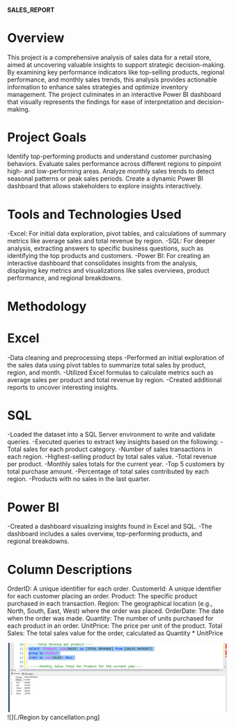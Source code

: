 #### SALES_REPORT

# Overview
 This project is a comprehensive analysis of sales data for a retail store, aimed at uncovering valuable insights to support strategic decision-making. By examining key performance indicators like top-selling products, regional performance, and monthly sales trends, this analysis provides actionable information to enhance sales strategies and optimize inventory management. The project culminates in an interactive Power BI dashboard that visually represents the findings for ease of interpretation and decision-making.
 
# Project Goals
Identify top-performing products and understand customer purchasing behaviors.
Evaluate sales performance across different regions to pinpoint high- and low-performing areas.
Analyze monthly sales trends to detect seasonal patterns or peak sales periods.
Create a dynamic Power BI dashboard that allows stakeholders to explore insights interactively.
# Tools and Technologies Used
-Excel: For initial data exploration, pivot tables, and calculations of summary metrics like average sales and total revenue by region.
-SQL: For deeper analysis,  extracting answers to specific business questions, such as identifying the top products and customers.
-Power BI: For creating an interactive dashboard that consolidates insights from the analysis, displaying key metrics and visualizations like sales overviews, product performance, and regional breakdowns.
# Methodology
# Excel
-Data cleaning and preprocessing steps
-Performed an initial exploration of the sales data using pivot tables to summarize total sales by product, region, and month.
-Utilized Excel formulas to calculate metrics such as average sales per product and total revenue by region.
-Created additional reports to uncover interesting insights.
# SQL
-Loaded the dataset into a SQL Server environment to write and validate queries.
-Executed queries to extract key insights based on the following:
-Total sales for each product category.
-Number of sales transactions in each region.
-Highest-selling product by total sales value.
-Total revenue per product.
-Monthly sales totals for the current year.
-Top 5 customers by total purchase amount.
-Percentage of total sales contributed by each region.
-Products with no sales in the last quarter.
# Power BI
-Created a dashboard visualizing insights found in Excel and SQL.
-The dashboard includes a sales overview, top-performing products, and regional breakdowns.
# Column Descriptions 
OrderID: A unique identifier for each order.
CustomerId: A unique identifier for each customer placing an order.
Product: The specific product purchased in each transaction.
Region: The geographical location (e.g., North, South, East, West) where the order was placed.
OrderDate: The date when the order was made.
Quantity: The number of units purchased for each product in an order.
UnitPrice: The price per unit of the product.
Total Sales: The total sales value for the order, calculated as Quantity * UnitPrice

![Screenshot 2024-10-18 060947](https://github.com/FeyiiTheAnalyst/LITA_CAPSTONE_PROJECT/blob/main/REVENUE%20BY%20PRODUCT.png)
![](./Region by cancellation.png]
